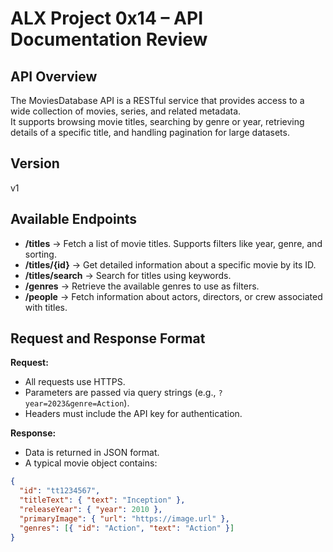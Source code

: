 # ALX Project 0x14 – API Documentation Review

## API Overview
The MoviesDatabase API is a RESTful service that provides access to a wide collection of movies, series, and related metadata.  
It supports browsing movie titles, searching by genre or year, retrieving details of a specific title, and handling pagination for large datasets.

## Version
v1

## Available Endpoints
- **/titles** → Fetch a list of movie titles. Supports filters like year, genre, and sorting.  
- **/titles/{id}** → Get detailed information about a specific movie by its ID.  
- **/titles/search** → Search for titles using keywords.  
- **/genres** → Retrieve the available genres to use as filters.  
- **/people** → Fetch information about actors, directors, or crew associated with titles.  

## Request and Response Format
**Request:**  
- All requests use HTTPS.  
- Parameters are passed via query strings (e.g., `?year=2023&genre=Action`).  
- Headers must include the API key for authentication.  

**Response:**  
- Data is returned in JSON format.  
- A typical movie object contains:
```json
{
  "id": "tt1234567",
  "titleText": { "text": "Inception" },
  "releaseYear": { "year": 2010 },
  "primaryImage": { "url": "https://image.url" },
  "genres": [{ "id": "Action", "text": "Action" }]
}
